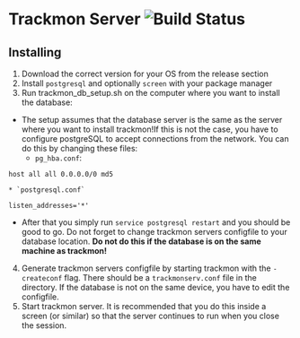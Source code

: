# Trackmon Server ![Build Status][build]

## Installing
1. Download the correct version for your OS from the release section
2. Install `postgresql` and optionally `screen` with your package manager
3. Run trackmon_db_setup.sh on the computer where you want to install the database:  
  * The setup assumes that the database server is the same as the server where you want to install trackmon!If this is not the case, you have to configure postgreSQL to accept connections from the network. You can do this by changing these files:  
    * `pg_hba.conf`:  
  ```
  host all all 0.0.0.0/0 md5
  ```  
    * `postgresql.conf`  
  ```
  listen_addresses='*'
  ```  
  * After that you simply run `service postgresql restart` and you should be good to go. Do not forget to change trackmon servers configfile to your database location. **Do not do this if the database is on the same machine as trackmon!**  

4. Generate trackmon servers configfile by starting trackmon with the `-createconf` flag. There should be a `trackmonserv.conf` file in the directory. If the database is not on the same device, you have to edit the configfile.
5. Start trackmon server. It is recommended that you do this inside a screen (or similar) so that the server continues to run when you close the session.

[build]: https://api.travis-ci.org/trackmon/trackmon-server.svg?branch=master
